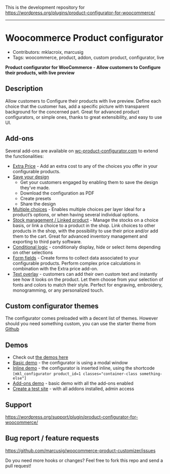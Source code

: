 
This is the development repository for https://wordpress.org/plugins/product-configurator-for-woocommerce/

----

# Woocommerce Product configurator 
- Contributors: mklacroix, marcusig
- Tags: woocommerce, product, addon, custom product, configurator, live

**Product configurator for WooCommerce - Allow customers to Configure their products, with live preview**

## Description

Allow customers to Configure their products with live preview. 
Define each choice that the customer has, add a specific picture with transparent background for the concerned part.
Great for advanced product configurators, or simple ones, thanks to great extensibility, and easy to use UI.

## Add-ons

Several add-ons are available on [wc-product-configurator.com](https://wc-product-configurator.com/) to extend the functionalities:
- [Extra Price](https://wc-product-configurator.com/product/extra-price/) - Add an extra cost to any of the choices you offer in your configurable products.
- [Save your design](https://wc-product-configurator.com/product/save-your-design/)
  - Get your customers engaged by enabling them to save the design they’ve made.
  - Download the configuration as PDF
  - Create presets
  - Share the design
- [Multiple choices](https://wc-product-configurator.com/product/multiple-choice/) - Enables multiple choices per layer Ideal for a product’s options, or when having several individual options.
- [Stock management / Linked product](https://wc-product-configurator.com/product/stock-management-and-linked-product/) - Manage the stocks on a choice basis, or link a choice to a product in the shop. Link choices to other products in the shop, with the possibility to use their price and/or add them to the cart. Great for advanced inventory management and exporting to third party software.
- [Conditional logic](https://wc-product-configurator.com/product/conditional-logic/) - conditionaly display, hide or select items depending on other selections
- [Form fields](https://wc-product-configurator.com/product/form-fields/) - Create forms to collect data associated to your configurable products. Perform complex price calculations in combination with the Extra price add-on.
- [Text overlay](https://wc-product-configurator.com/product/text-overlay/) - customers can add their own custom text and instantly see how it looks on the product. Let them choose from your selection of fonts and colors to match their style. Perfect for engraving, embroidery, monogramming, or any personalized touch.

## Custom configurator themes

The configurator comes preloaded with a decent list of themes. 
However should you need something custom, you can use the starter theme from [Github](https://github.com/marcusig/product-configurator-custom-theme)

## Demos

- Check out [the demos here](http://demos.mklacroix.com/)
- [Basic demo](http://demos.mklacroix.com/shop/custom-chair/) - the configurator is using a modal window
- [Inline demo](http://demos.mklacroix.com/configurable-watch/) - the configurator is inserted inline, using the shortcode `[mkl_configurator product_id=1 classes="container-class something-else"]`
- [Add-ons demo](http://demos.mklacroix.com/addons/product/super-sneakers/) - basic demo with all the add-ons enabled
- [Create a test site](http://demos.mklacroix.com/wp-signup.php) - with all addons installed, admin access 

## Support 

https://wordpress.org/support/plugin/product-configurator-for-woocommerce/

## Bug report / feature requests

https://github.com/marcusig/woocommerce-product-customizer/issues

Do you need more hooks or changes? Feel free to fork this repo and send a pull request!